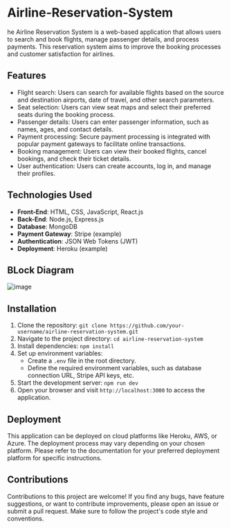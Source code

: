 # Airline-Reservation-System
he Airline Reservation System is a web-based application that allows users to search and book flights, manage passenger details, and process payments. This reservation system aims to improve the booking processes and customer satisfaction for airlines.

## Features

- Flight search: Users can search for available flights based on the source and destination airports, date of travel, and other search parameters.
- Seat selection: Users can view seat maps and select their preferred seats during the booking process.
- Passenger details: Users can enter passenger information, such as names, ages, and contact details.
- Payment processing: Secure payment processing is integrated with popular payment gateways to facilitate online transactions.
- Booking management: Users can view their booked flights, cancel bookings, and check their ticket details.
- User authentication: Users can create accounts, log in, and manage their profiles.

## Technologies Used

- **Front-End**: HTML, CSS, JavaScript, React.js
- **Back-End**: Node.js, Express.js
- **Database**: MongoDB
- **Payment Gateway**: Stripe (example)
- **Authentication**: JSON Web Tokens (JWT)
- **Deployment**: Heroku (example)

## BLock Diagram
![image](https://github.com/onurakgul48/Airline-Reservation-System/assets/74906633/744e2700-018f-41ce-9152-d30773f71fe6)
                                     
                                                                  
## Installation

1. Clone the repository: `git clone https://github.com/your-username/airline-reservation-system.git`
2. Navigate to the project directory: `cd airline-reservation-system`
3. Install dependencies: `npm install`
4. Set up environment variables:
   - Create a `.env` file in the root directory.
   - Define the required environment variables, such as database connection URL, Stripe API keys, etc.
5. Start the development server: `npm run dev`
6. Open your browser and visit `http://localhost:3000` to access the application.

## Deployment

This application can be deployed on cloud platforms like Heroku, AWS, or Azure. The deployment process may vary depending on your chosen platform. Please refer to the documentation for your preferred deployment platform for specific instructions.

## Contributions

Contributions to this project are welcome! If you find any bugs, have feature suggestions, or want to contribute improvements, please open an issue or submit a pull request. Make sure to follow the project's code style and conventions.

